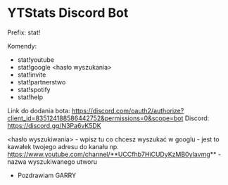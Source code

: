 # YTStats Discord Bot

Prefix: stat!

Komendy:

- stat!youtube <id kanalu>
- stat!google <hasło wyszukania>
- stat!invite
- stat!partnerstwo
- stat!spotify <nazwa utworu>
- stat!help

Link do dodania bota: https://discord.com/oauth2/authorize?client_id=835124188586442752&permissions=0&scope=bot
Discord: https://discord.gg/N3Pa6vK5DK

<hasło wyszukiwania> - wpisz tu co chcesz wyszukać w googlu
<id kanalu> - jest to kawałek twojego adresu do kanału np. https://www.youtube.com/channel/**UCCfhb7HiCUDyKzMB0yIavmg**
<nazwa utworu> - nazwa wyszukiwanego utworu

- Pozdrawiam GARRY
